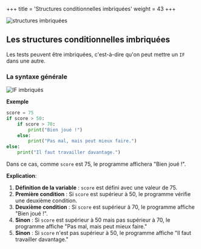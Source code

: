 +++
title = 'Structures conditionnelles imbriquées'
weight = 43
+++

![structures imbriquées](../if-imbriques?width=25vw)

## Les structures conditionnelles imbriquées

Les tests peuvent être imbriquées, c'est-à-dire qu'on peut mettre un `IF` dans une autre.

### La syntaxe générale

![IF imbriqués](../if-imbriques.png?width=25vw)


**Exemple**

```python
score = 75
if score > 50:
    if score > 70:
        print("Bien joué !")
    else:
        print("Pas mal, mais peut mieux faire.")
else:
    print("Il faut travailler davantage.")
```

Dans ce cas, comme `score` est 75, le programme affichera "Bien joué !".

**Explication**:

1. **Définition de la variable** : `score` est défini avec une valeur de 75.
2. **Première condition** : Si `score` est supérieur à 50, le programme vérifie une deuxième condition.
3. **Deuxième condition** : Si `score` est supérieur à 70, le programme affiche "Bien joué !".
4. **Sinon** : Si `score` est supérieur à 50 mais pas supérieur à 70, le programme affiche "Pas mal, mais peut mieux faire."
5. **Sinon** : Si `score` n'est pas supérieur à 50, le programme affiche "Il faut travailler davantage."
